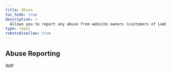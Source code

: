 ```yaml
---
title: Abuse
toc_hide: true
description: >
  Allows you to report any abuse from website owners (customers of LambdaStack).
type: legal
robotsdisallow: true
---
```


## Abuse Reporting
WIP
